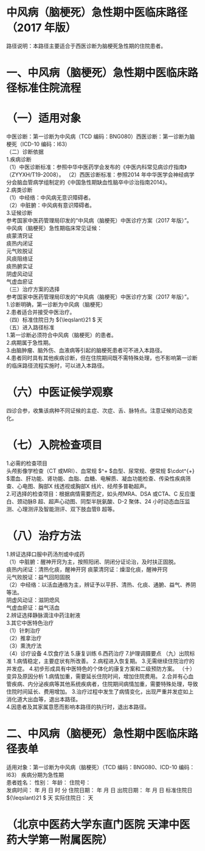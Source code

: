 # 中风病（脑梗死）急性期中医临床路径 （2017 年版）  
路径说明：本路径主要适合于西医诊断为脑梗死急性期的住院患者。  
# 一、中风病（脑梗死）急性期中医临床路径标准住院流程  
# （一）适用对象  
中医诊断：第一诊断为中风病（TCD 编码：BNG080）西医诊断：第一诊断为脑梗死（ICD-10 编码：I63）  
（二）诊断依据  
1.疾病诊断  
（1）中医诊断标准：参照中华中医药学会发布的《中医内科常见病诊疗指南》（ZYYXH/T19-2008）。 （2）西医诊断标准：参照2014 年中华医学会神经病学分会脑血管病学组制定的《中国急性期缺血性脑卒中诊治指南2014》。  
2.病类诊断  
（1）中经络：中风病无意识障碍者。  
（2）中脏腑：中风病有意识障碍者。  
3.证候诊断  
参考国家中医药管理局印发的“中风病（脑梗死）中医诊疗方案（2017 年版）”。  
中风病（脑梗死）急性期临床常见证候：  
痰蒙清窍证  
痰热内闭证  
元气败脱证  
风痰阻络证  
痰热腑实证  
阴虚风动证  
气虚血瘀证  
（三）治疗方案的选择  
参考国家中医药管理局印发的“中风病（脑梗死）中医诊疗方案（2017 年版）”。  
1.诊断明确，第一诊断为中风病（脑梗死）  
2.患者适合并接受中医治疗。  
（四）标准住院日为 ${\leqslant}21 $ 天  
（五）进入路径标准  
1.第一诊断必须符合中风病（脑梗死）的患者。  
2.病期属于急性期。  
3.由脑肿瘤、脑外伤、血液病等引起的脑梗死患者可不进入本路径。  
4.患者同时具有其他疾病诊断，但在住院期间既不需特殊处理，也不影响第一诊断的临床路径流程实施时，可以进入本路径。  
# （六）中医证候学观察  
四诊合参，收集该病种不同证候的主症、次症、舌、脉特点。注意证候的动态变化。  
# （七）入院检查项目  
1.必需的检查项目  
头颅影像学检查（CT 或MRI）、血常规 $^+ $血型、尿常规、便常规 $\cdot^{+} $潜血、肝功能、肾功能、血脂、血糖、电解质、凝血功能检查、传染性疾病筛查、心电图、胸部X 线透视或胸部X 线片、经颅多普勒超声。  
2.可选择的检查项目：根据病情需要而定，如头颅MRA、DSA 或CTA、C 反应蛋白、颈动脉B 超、超声心动图、同型半胱氨酸、D-2 聚体、24 小时动态血压监测、心理测评及智能测评、双下肢血管B 超等。  
# （八）治疗方法  
1.辨证选择口服中药汤剂或中成药  
（1）中脏腑：醒神开窍为主，按照阳闭、阴闭分证论治，及时扶正固脱。  
痰热内闭证：清热化痰，醒神开窍  痰蒙清窍证：燥湿化痰，醒神开窍  
元气败脱证：益气回阳固脱  
（2）中经络：以活血通络为主，辨证予以平肝、清热、化痰、通腑、益气、养阴等法。  
阴虚风动证：滋阴熄风  
气虚血瘀证：益气活血  
2.辨证选择静脉滴注中药注射液  
3.其它中医特色治疗  
（1）针刺治疗  
（2）推拿治疗  
（3）熏洗疗法  
（4）诊疗设备 4.饮食疗法 5.康复训练  6.西药治疗   7.护理调摄要点 （九）出院标准 1.病情稳定，主要症状有所改善。 2.病程进入恢复期。 3.无需继续住院治疗的并发症。 4.初步形成具有中医特色的个体化的康复方案和二级预防方案。 （十）变异及原因分析 1.病情加重，需要延长住院时间，增加住院费用。 2.合并有心血管疾病、内分泌疾病等其他系统疾病者，住院期间病情加重，需要特殊处理，导致住院时间延长、费用增加。 3.治疗过程中发生了病情变化，出现严重并发症如上消化道大出血等，退出本路径。  
4.因患者及其家属意愿而影响本路径的执行时，退出本路径。  
# 二、中风病（脑梗死）急性期中医临床路径表单  
适用对象：第一诊断为中风病（脑梗死）（TCD 编码：BNG080、ICD-10 编码：I63）    疾病分期为急性期  
患者姓名：          性别：    年龄：    住院号：  
发病时间：   年  月  日  时  分  住院日期：   年  月  日 出院日期：   年  月   日 标准住院日 ${\leqslant}21 $ 天               实际住院日：    天  
#   （北京中医药大学东直门医院  天津中医药大学第一附属医院）  